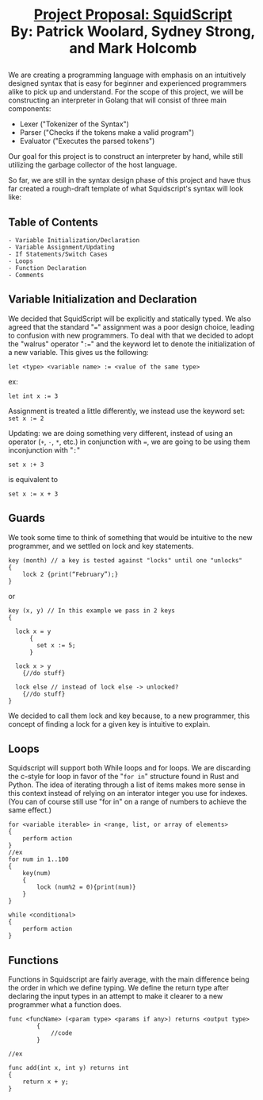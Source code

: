 # <p style="text-align: center;"> <u>Project Proposal: SquidScript</u> <br> By: Patrick Woolard, Sydney Strong, and Mark Holcomb</br></p>

We are creating a programming language with emphasis on an intuitively designed syntax that is easy for beginner and experienced programmers alike to pick up and understand. For the scope of this project, we will be constructing an interpreter in Golang that will consist of three main components:

- Lexer ("Tokenizer of the Syntax")
- Parser ("Checks if the tokens make a valid program")
- Evaluator ("Executes the parsed tokens")

Our goal for this project is to construct an interpreter by hand, while still utilizing the garbage collector of the host language.

So far, we are still in the syntax design phase of this project and have thus far created a rough-draft template of what Squidscript's syntax will look like: 

## Table of Contents

    - Variable Initialization/Declaration
    - Variable Assignment/Updating
    - If Statements/Switch Cases
    - Loops
    - Function Declaration
    - Comments

## Variable Initialization and Declaration

We decided that SquidScript will be explicitly and statically typed. We also agreed that the standard "`=`" assignment was a poor design choice, leading to confusion with new programmers. To deal with that we decided to adopt  the "walrus" operator "`:=`" and the keyword let to denote the initialization of a new variable. This gives us the following:

```
let <type> <variable name> := <value of the same type>
```  
ex:
```
let int x := 3
```

Assignment is treated a little differently, we instead use the keyword set:  
 `set x := 2`

 Updating: we are doing something very different, instead of using an operator (`+`, `-`, `*`, etc.) in conjunction with `=`, we are going to be using them inconjunction with "`:`"  

 ```
 set x :+ 3
 ```  
 is equivalent to  
```
set x := x + 3
```

## Guards

We took some time to think of something that would be intuitive to the new programmer, and we settled on lock and key statements.

```
key (month) // a key is tested against "locks" until one "unlocks"
{
    lock 2 {print(“February”);}
}
```
or
```
key (x, y) // In this example we pass in 2 keys
{

  lock x = y 
      {
        set x := 5;
      }

  lock x > y
    {//do stuff}

  lock else // instead of lock else -> unlocked?
    {//do stuff} 
}
```
We decided to call them lock and key because, to a new programmer, this concept of finding a lock for a given key is intuitive to explain.

## Loops

Squidscript will support both While loops and for loops. We are discarding the c-style for loop in favor of the "`for in`" structure found in Rust and Python. The idea of iterating through a list of items makes more sense in this context instead of relying on an interator integer you use for indexes. (You can of course still use "for in" on a range of numbers to achieve the same effect.)

```
for <variable iterable> in <range, list, or array of elements>
{
    perform action
}
//ex
for num in 1..100
{
    key(num)
    {
        lock (num%2 = 0){print(num)}
    }
}

while <conditional>
{
    perform action
}
```

## Functions

Functions in Squidscript are fairly average, with the main difference being the order in which we define typing. We define the return type after declaring the input types in an attempt to make it clearer to a new programmer what a function does.

```
func <funcName> (<param type> <params if any>) returns <output type>
        {
            //code     
        }

//ex

func add(int x, int y) returns int 
{
    return x + y; 
}
```
